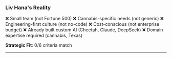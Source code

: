 ### Liv Hana's Reality

❌ Small team (not Fortune 500)
❌ Cannabis-specific needs (not generic)
❌ Engineering-first culture (not no-code)
❌ Cost-conscious (not enterprise budget)
❌ Already built custom AI (Cheetah, Claude, DeepSeek)
❌ Domain expertise required (cannabis, Texas)

**Strategic Fit**: 0/6 criteria match

---

